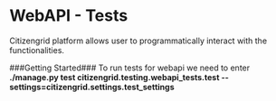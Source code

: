 WebAPI - Tests
===========
Citizengrid platform allows user to programmatically interact with the functionalities.

###Getting Started###
To run tests for webapi we need to enter **./manage.py test citizengrid.testing.webapi_tests.test --settings=citizengrid.settings.test_settings** 
